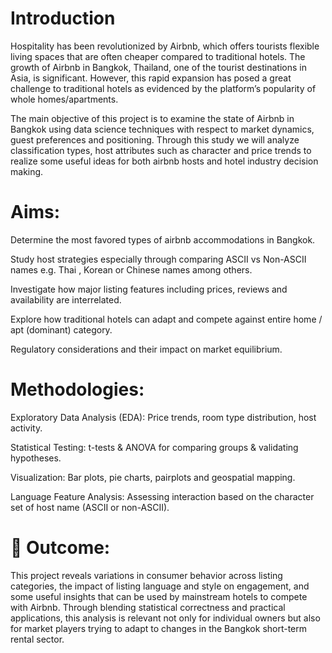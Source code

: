 # Introduction

Hospitality has been revolutionized by Airbnb, which offers tourists flexible living spaces that are often cheaper compared to traditional hotels. The growth of Airbnb in Bangkok, Thailand, one of the tourist destinations in Asia, is significant. However, this rapid expansion has posed a great challenge to traditional hotels as evidenced by the platform’s popularity of whole homes/apartments.

The main objective of this project is to examine the state of Airbnb in Bangkok using data science techniques with respect to market dynamics, guest preferences and positioning. Through this study we will analyze classification types, host attributes such as character and price trends to realize some useful ideas for both airbnb hosts and hotel industry decision making.

# Aims:

Determine the most favored types of airbnb accommodations in Bangkok.

Study host strategies especially through comparing ASCII vs Non-ASCII names e.g. Thai , Korean or Chinese names among others.

Investigate how major listing features including prices, reviews and availability are interrelated.

Explore how traditional hotels can adapt and compete against entire home / apt (dominant) category.

Regulatory considerations and their impact on market equilibrium.

# Methodologies:

Exploratory Data Analysis (EDA): Price trends, room type distribution, host activity.

Statistical Testing: t-tests & ANOVA for comparing groups & validating hypotheses.

Visualization: Bar plots, pie charts, pairplots and geospatial mapping.

Language Feature Analysis: Assessing interaction based on the character set of host name (ASCII or non-ASCII).

# 🎯 Outcome:

This project reveals variations in consumer behavior across listing categories, the impact of listing language and style on engagement, and some useful insights that can be used by mainstream hotels to compete with Airbnb. Through blending statistical correctness and practical applications, this analysis is relevant not only for individual owners but also for market players trying to adapt to changes in the Bangkok short-term rental sector.

